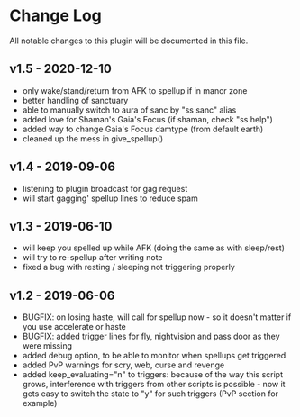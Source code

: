 # Change Log
All notable changes to this plugin will be documented in this file.

## v1.5 - 2020-12-10
- only wake/stand/return from AFK to spellup if in manor zone
- better handling of sanctuary
- able to manually switch to aura of sanc by "ss sanc" alias
- added love for Shaman's Gaia's Focus (if shaman, check "ss help")
- added way to change Gaia's Focus damtype (from default earth)
- cleaned up the mess in give_spellup()

## v1.4 - 2019-09-06
- listening to plugin broadcast for gag request
- will start gagging' spellup lines to reduce spam

## v1.3 - 2019-06-10
- will keep you spelled up while AFK (doing the same as with sleep/rest)
- will try to re-spellup after writing note
- fixed a bug with resting / sleeping not triggering properly

## v1.2 - 2019-06-06
- BUGFIX: on losing haste, will call for spellup now - so it doesn't matter if you use accelerate or haste
- BUGFIX: added trigger lines for fly, nightvision and pass door as they were missing
- added debug option, to be able to monitor when spellups get triggered
- added PvP warnings for scry, web, curse and revenge
- added keep_evaluating="n" to triggers: because of the way this script grows, interference with triggers from other scripts is possible - now it gets easy to switch the state to "y" for such triggers (PvP section for example)